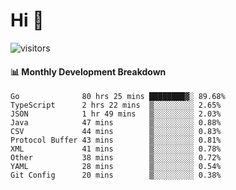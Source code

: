 # Hi 👋
 
![visitors](https://visitor-badge.glitch.me/badge?page_id=sorcererxw.sorcererx)

#### 📊 Monthly Development Breakdown

<!--START_SECTION:waka-->
```text
Go              80 hrs 25 mins ████████▓░ 89.68%
TypeScript      2 hrs 22 mins  ▒░░░░░░░░░ 2.65%
JSON            1 hr 49 mins   ▒░░░░░░░░░ 2.03%
Java            47 mins        ▒░░░░░░░░░ 0.88%
CSV             44 mins        ▒░░░░░░░░░ 0.83%
Protocol Buffer 43 mins        ▒░░░░░░░░░ 0.81%
XML             41 mins        ▒░░░░░░░░░ 0.78%
Other           38 mins        ▒░░░░░░░░░ 0.72%
YAML            28 mins        ▒░░░░░░░░░ 0.54%
Git Config      20 mins        ▒░░░░░░░░░ 0.38%
```
<!--END_SECTION:waka-->
